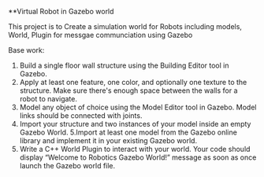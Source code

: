 
**Virtual Robot in Gazebo world


This project is to Create a simulation world for Robots including models, World, Plugin for messgae communciation  using Gazebo

Base work:

1. Build a single floor wall structure using the Building Editor tool in Gazebo.
2. Apply at least one feature, one color, and optionally one texture to the  structure. Make sure there's enough space between the walls for a robot to navigate.
3. Model any object of  choice using the Model Editor tool in Gazebo. Model links should be connected with joints.
4. Import your structure and two instances of your model inside an empty Gazebo World.
5.Import at least one model from the Gazebo online library and implement it in your existing Gazebo world.
6. Write a C++ World Plugin to interact with your world. Your code should display “Welcome to Robotics Gazebo World!” message as soon as once launch the Gazebo world file.
